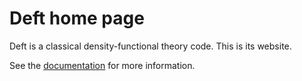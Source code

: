# Deft home page

Deft is a classical density-functional theory code. This is its website.

See the [documentation](doc/index) for more information.
